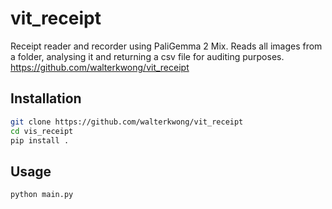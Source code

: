 # vit_receipt
Receipt reader and recorder using PaliGemma 2 Mix. Reads all images from a folder, analysing it and returning a csv file for auditing purposes. 
https://github.com/walterkwong/vit_receipt
## Installation
```bash
git clone https://github.com/walterkwong/vit_receipt
cd vis_receipt
pip install .
```

## Usage

```bash
python main.py
```